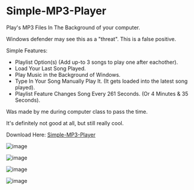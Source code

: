 # Simple-MP3-Player
Play's MP3 Files In The Background of your computer.

Windows defender may see this as a "threat". This is a false positive.

Simple Features:

- Playlist Option(s) (Add up-to 3 songs to play one after eachother).
- Load Your Last Song Played.
- Play Music in the Background of Windows.
- Type In Your Song Manually Play It. (It gets loaded into the latest song played).
- Playlist Feature Changes Song Every 261 Seconds. (Or 4 Minutes & 35 Seconds).

Was made by me during computer class to pass the time. 

It's definitely not good at all, but still really cool.

Download Here: [Simple-MP3-Player](https://github.com/Cracko298/Simple-MP3-Player/releases/download/1.0/Simple-MP3-Player.exe)

![image](https://user-images.githubusercontent.com/78656905/149577682-8c78ae18-b490-41e7-9678-284dcccd7384.png)

![image](https://user-images.githubusercontent.com/78656905/149577705-14e481b2-7276-497e-83fa-fd4897c7d4b7.png)

![image](https://user-images.githubusercontent.com/78656905/149577744-d5612ec4-d3ef-40b7-ad57-8ce744035860.png)

![image](https://user-images.githubusercontent.com/78656905/149577784-8b52e73a-306b-41ea-96ae-dd1f2f7f09af.png)
